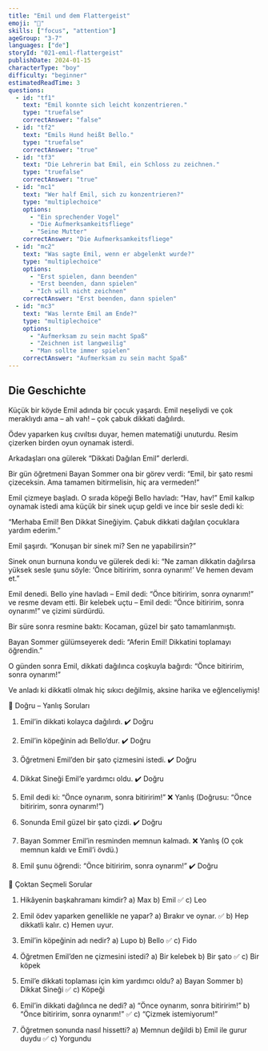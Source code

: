 ```yaml
---
title: "Emil und dem Flattergeist"
emoji: "👻"
skills: ["focus", "attention"]
ageGroup: "3-7"
languages: ["de"]
storyId: "021-emil-flattergeist"
publishDate: 2024-01-15
characterType: "boy"
difficulty: "beginner"
estimatedReadTime: 3
questions:
  - id: "tf1"
    text: "Emil konnte sich leicht konzentrieren."
    type: "truefalse"
    correctAnswer: "false"
  - id: "tf2"
    text: "Emils Hund heißt Bello."
    type: "truefalse"
    correctAnswer: "true"
  - id: "tf3"
    text: "Die Lehrerin bat Emil, ein Schloss zu zeichnen."
    type: "truefalse"
    correctAnswer: "true"
  - id: "mc1"
    text: "Wer half Emil, sich zu konzentrieren?"
    type: "multiplechoice"
    options:
      - "Ein sprechender Vogel"
      - "Die Aufmerksamkeitsfliege"
      - "Seine Mutter"
    correctAnswer: "Die Aufmerksamkeitsfliege"
  - id: "mc2"
    text: "Was sagte Emil, wenn er abgelenkt wurde?"
    type: "multiplechoice"
    options:
      - "Erst spielen, dann beenden"
      - "Erst beenden, dann spielen"
      - "Ich will nicht zeichnen"
    correctAnswer: "Erst beenden, dann spielen"
  - id: "mc3"
    text: "Was lernte Emil am Ende?"
    type: "multiplechoice"
    options:
      - "Aufmerksam zu sein macht Spaß"
      - "Zeichnen ist langweilig"
      - "Man sollte immer spielen"
    correctAnswer: "Aufmerksam zu sein macht Spaß"
---
```


## Die Geschichte


Küçük bir köyde Emil adında bir çocuk yaşardı.
Emil neşeliydi ve çok meraklıydı ama – ah vah! – çok çabuk dikkati dağılırdı.

Ödev yaparken kuş cıvıltısı duyar, hemen matematiği unuturdu.
Resim çizerken birden oyun oynamak isterdi.

Arkadaşları ona gülerek “Dikkati Dağılan Emil” derlerdi.

Bir gün öğretmeni Bayan Sommer ona bir görev verdi:
“Emil, bir şato resmi çizeceksin. Ama tamamen bitirmelisin, hiç ara vermeden!”

Emil çizmeye başladı. O sırada köpeği Bello havladı: “Hav, hav!”
Emil kalkıp oynamak istedi ama küçük bir sinek uçup geldi ve ince bir sesle dedi ki:

“Merhaba Emil! Ben Dikkat Sineğiyim. Çabuk dikkati dağılan çocuklara yardım ederim.”

Emil şaşırdı. “Konuşan bir sinek mi? Sen ne yapabilirsin?”

Sinek onun burnuna kondu ve gülerek dedi ki:
“Ne zaman dikkatin dağılırsa yüksek sesle şunu söyle:
‘Önce bitiririm, sonra oynarım!’
Ve hemen devam et.”

Emil denedi.
Bello yine havladı – Emil dedi: “Önce bitiririm, sonra oynarım!” ve resme devam etti.
Bir kelebek uçtu – Emil dedi: “Önce bitiririm, sonra oynarım!” ve çizimi sürdürdü.

Bir süre sonra resmine baktı: Kocaman, güzel bir şato tamamlanmıştı.

Bayan Sommer gülümseyerek dedi:
“Aferin Emil! Dikkatini toplamayı öğrendin.”

O günden sonra Emil, dikkati dağılınca coşkuyla bağırdı:
“Önce bitiririm, sonra oynarım!”

Ve anladı ki dikkatli olmak hiç sıkıcı değilmiş, aksine harika ve eğlenceliymiş!

📝 Doğru – Yanlış Soruları

1. Emil’in dikkati kolayca dağılırdı.
✔️ Doğru

2. Emil’in köpeğinin adı Bello’dur.
✔️ Doğru

3. Öğretmeni Emil’den bir şato çizmesini istedi.
✔️ Doğru

4. Dikkat Sineği Emil’e yardımcı oldu.
✔️ Doğru

5. Emil dedi ki: “Önce oynarım, sonra bitiririm!”
❌ Yanlış (Doğrusu: “Önce bitiririm, sonra oynarım!”)

6. Sonunda Emil güzel bir şato çizdi.
✔️ Doğru

7. Bayan Sommer Emil’in resminden memnun kalmadı.
❌ Yanlış (O çok memnun kaldı ve Emil’i övdü.)

8. Emil şunu öğrendi: “Önce bitiririm, sonra oynarım!”
✔️ Doğru

🎯 Çoktan Seçmeli Sorular

1. Hikâyenin başkahramanı kimdir?
a) Max
b) Emil ✅
c) Leo

2. Emil ödev yaparken genellikle ne yapar?
a) Bırakır ve oynar. ✅
b) Hep dikkatli kalır.
c) Hemen uyur.

3. Emil’in köpeğinin adı nedir?
a) Lupo
b) Bello ✅
c) Fido

4. Öğretmen Emil’den ne çizmesini istedi?
a) Bir kelebek
b) Bir şato ✅
c) Bir köpek

5. Emil’e dikkati toplaması için kim yardımcı oldu?
a) Bayan Sommer
b) Dikkat Sineği ✅
c) Köpeği

6. Emil’in dikkati dağılınca ne dedi?
a) “Önce oynarım, sonra bitiririm!”
b) “Önce bitiririm, sonra oynarım!” ✅
c) “Çizmek istemiyorum!”

7. Öğretmen sonunda nasıl hissetti?
a) Memnun değildi
b) Emil ile gurur duydu ✅
c) Yorgundu
